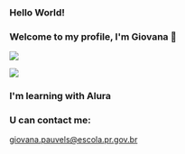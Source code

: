 ### Hello World!

### Welcome to my profile, I'm Giovana 🤍

![](https://media.tenor.com/tJyK18R2CUMAAAAC/billie-eilish.gif)

![](https://tenor.com/bZrG8.gif)

### I'm learning with Alura
### U can contact me: 
giovana.pauvels@escola.pr.gov.br

